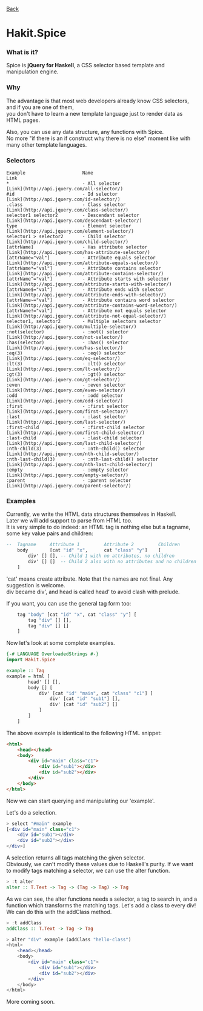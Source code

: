 [Back](/)

Hakit.Spice
=====

### What is it?
Spice is **jQuery for Haskell**, a CSS selector based template and manipulation engine.

### Why
The advantage is that most web developers already know CSS selectors, and if you are one of them,  
you don't have to learn a new template language just to render data as HTML pages.

Also, you can use any data structure, any functions with Spice.  
No more "if there is an if construct why there is no else" moment like with many other template
languages.

### Selectors

    Example                     Name                                   Link
    *                           - All selector                         [Link](http://api.jquery.com/all-selector/)
    #id                         - Id selector                          [Link](http://api.jquery.com/id-selector/)
    .class                      - Class selector                       [Link](http://api.jquery.com/class-selector/)
    selector1 selector2         - Descendant selector                  [Link](http://api.jquery.com/descendant-selector/)
    type                        - Element selector                     [Link](http://api.jquery.com/element-selector/)
    selector1 > selector2       - Child selector                       [Link](http://api.jquery.com/child-selector/)
    [attrName]                  - Has attribute selector               [Link](http://api.jquery.com/has-attribute-selector/)
    [attrName="val"]            - Attribute equals selector            [Link](http://api.jquery.com/attribute-equals-selector/)
    [attrName*="val"]           - Attribute contains selector          [Link](http://api.jquery.com/attribute-contains-selector/)
    [attrName^="val"]           - Attribute starts with selector       [Link](http://api.jquery.com/attribute-starts-with-selector/)
    [attrName$="val"]           - Attribute ends with selector         [Link](http://api.jquery.com/attribute-ends-with-selector/)
    [attrName~="val"]           - Attribute contains word selector     [Link](http://api.jquery.com/attribute-contains-word-selector/)
    [attrName!="val"]           - Attribute not equals selector        [Link](http://api.jquery.com/attribute-not-equal-selector/)
    selector1, selector2        - Multiple selectors selector          [Link](http://api.jquery.com/multiple-selector/)
    :not(selector)              - :not() selector                      [Link](http://api.jquery.com/not-selector/)
    :has(selector)              - :has() selector                      [Link](http://api.jquery.com/has-selector/)
    :eq(3)                      - :eq() selector                       [Link](http://api.jquery.com/eq-selector/)
    :lt(3)                      - :lt() selector                       [Link](http://api.jquery.com/lt-selector/)
    :gt(3)                      - :gt() selector                       [Link](http://api.jquery.com/gt-selector/)
    :even                       - :even selector                       [Link](http://api.jquery.com/even-selector/)
    :odd                        - :odd selector                        [Link](http://api.jquery.com/odd-selector/)
    :first                      - :first selector                      [Link](http://api.jquery.com/first-selector/)
    :last                       - :last selector                       [Link](http://api.jquery.com/last-selector/)
    :first-child                - :first-child selector                [Link](http://api.jquery.com/first-child-selector/)
    :last-child                 - :last-child selector                 [Link](http://api.jquery.com/last-child-selector/)
    :nth-child(3)               - :nth-child() selector                [Link](http://api.jquery.com/nth-child-selector/)
    :nth-last-child(3)          - :nth-last-child() selector           [Link](http://api.jquery.com/nth-last-child-selector/)
    :empty                      - :empty selector                      [Link](http://api.jquery.com/empty-selector/)
    :parent                     - :parent selector                     [Link](http://api.jquery.com/parent-selector/)

### Examples

Currently, we write the HTML data structures themselves in Haskell.  
Later we will add support to parse from HTML too.  
It is very simple to do indeed: an HTML tag is nothing else but a tagname, some key value pairs and children:

```haskell
--  Tagname     Attribute 1         Attribute 2         Children
    body        [cat "id" "x",      cat "class" "y"]    [
        div' [] [], -- Child 1 with no attributes, no children
        div' [] []  -- Child 2 also with no attributes and no children
    ]
```

'cat' means create attribute. Note that the names are not final. Any suggestion is welcome.  
div became div', and head is called head' to avoid clash with prelude.

If you want, you can use the general tag form too:

```haskell
    tag "body" [cat "id" "x", cat "class" "y"] [
        tag "div" [] [],
        tag "div" [] []
    ]
```

Now let's look at some complete examples.  

```haskell
{-# LANGUAGE OverloadedStrings #-}
import Hakit.Spice

example :: Tag
example = html [
        head' [] [],
        body [] [
            div' [cat "id" "main", cat "class" "c1"] [
                div' [cat "id" "sub1"] [],
                div' [cat "id" "sub2"] []
            ]
        ]
    ]
```

The above example is identical to the following HTML snippet:

```html
<html>
    <head></head>
    <body>
        <div id="main" class="c1">
            <div id="sub1"></div>
            <div id="sub2"></div>
        </div>
    </body>
</html>
```

Now we can start querying and manipulating our 'example'.

Let's do a selection.

```haskell
> select "#main" example
[<div id="main" class="c1">
    <div id="sub1"></div>
    <div id="sub2"></div>
</div>]
```

A selection returns all tags matching the given selector.  
Obviously, we can't modify these values due to Haskell's purity.
If we want to modify tags matching a selector, we can use the alter function.

```haskell
> :t alter
alter :: T.Text -> Tag -> (Tag -> Tag) -> Tag
```

As we can see, the alter functions needs a selector, a tag to search in, and a function which transforms
the matching tags. Let's add a class to every div! We can do this with the addClass method.

```haskell
> :t addClass
addClass :: T.Text -> Tag -> Tag
```

```haskell
> alter "div" example (addClass "hello-class")
<html>
    <head></head>
    <body>
        <div id="main" class="c1">
            <div id="sub1"></div>
            <div id="sub2"></div>
        </div>
    </body>
</html>
```

More coming soon.